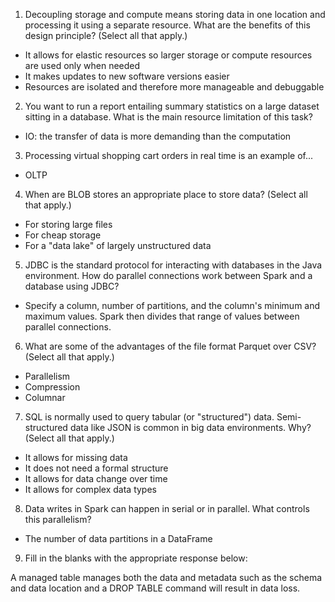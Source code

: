 1. Decoupling storage and compute means storing data in one location and processing it using a separate resource. What are the benefits of this design principle? (Select all that apply.)

- It allows for elastic resources so larger storage or compute resources are used only when needed
- It makes updates to new software versions easier
- Resources are isolated and therefore more manageable and debuggable

2. You want to run a report entailing summary statistics on a large dataset sitting in a database. What is the main resource limitation of this task?

- IO: the transfer of data is more demanding than the computation

3. Processing virtual shopping cart orders in real time is an example of...

- OLTP

4. When are BLOB stores an appropriate place to store data? (Select all that apply.)

- For storing large files
- For cheap storage
- For a "data lake" of largely unstructured data

5. JDBC is the standard protocol for interacting with databases in the Java environment. How do parallel connections work between Spark and a database using JDBC?

- Specify a column, number of partitions, and the column's minimum and maximum values. Spark then divides that range of values between parallel connections.

6. What are some of the advantages of the file format Parquet over CSV? (Select all that apply.)

- Parallelism
- Compression
- Columnar

7. SQL is normally used to query tabular (or "structured") data. Semi-structured data like JSON is common in big data environments. Why? (Select all that apply.)

- It allows for missing data
- It does not need a formal structure
- It allows for data change over time
- It allows for complex data types

8. Data writes in Spark can happen in serial or in parallel. What controls this parallelism?

- The number of data partitions in a DataFrame

9. Fill in the blanks with the appropriate response below:

A managed table manages both the data and metadata such as the schema and data location and a DROP TABLE command will result in data loss.